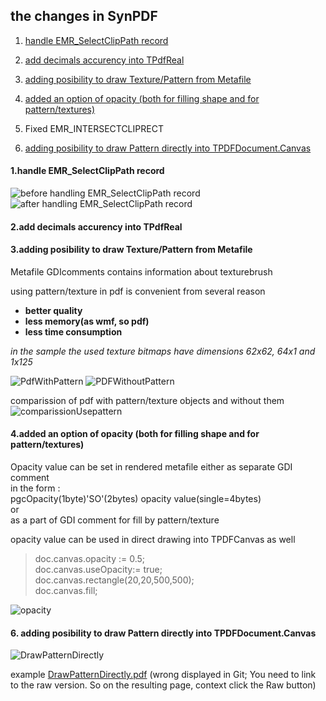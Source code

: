 ## the changes in SynPDF

1. [handle EMR_SelectClipPath record](#1handle-emr_selectclippath-record)

2. [add decimals accurency into TPdfReal](#2add-decimals-accurency-into-tpdfreal)

3. [adding posibility to draw Texture/Pattern from Metafile](#3adding-posibility-to-draw-texturepattern-from-metafile)

4. [added an option of opacity (both for filling shape and for pattern/textures)](#4added-an-option-of-opacity-both-for-filling-shape-and-for-patterntextures)

5. Fixed EMR_INTERSECTCLIPRECT

6. [adding posibility to draw Pattern directly into TPDFDocument.Canvas](#6-adding-posibility-to-draw-pattern-directly-into-tpdfdocumentcanvas)

#### 1.handle EMR_SelectClipPath record



![before handling EMR_SelectClipPath record](https://user-images.githubusercontent.com/3242659/54346352-30631b80-4645-11e9-9cec-d23592e7d01e.png)
![after handling EMR_SelectClipPath record](https://user-images.githubusercontent.com/3242659/54346967-47563d80-4646-11e9-94a4-370ecef90722.png)



#### 2.add decimals accurency into TPdfReal



#### 3.adding posibility to draw Texture/Pattern from Metafile 
Metafile GDIcomments contains information about texturebrush 

using pattern/texture in pdf is convenient from several reason
* **better quality**
* **less memory(as wmf, so pdf)**
* **less time consumption**

*in the sample the used texture bitmaps have dimensions 62x62, 64x1 and 1x125*


![PdfWithPattern](https://user-images.githubusercontent.com/3242659/54348957-87b7ba80-464a-11e9-84f3-fb704d651b10.png)
![PDFWithoutPattern](https://user-images.githubusercontent.com/3242659/54348959-87b7ba80-464a-11e9-9561-c7711b18a8a6.png)

comparission of pdf with pattern/texture objects and without them
![comparissionUsepattern](https://user-images.githubusercontent.com/3242659/54348958-87b7ba80-464a-11e9-93a0-7860e7f282ed.png)

#### 4.added an option of opacity (both for filling shape and for pattern/textures)
Opacity value can be set  in rendered metafile either as separate GDI comment   
in the form :  
  pgcOpacity(1byte)'SO'(2bytes) opacity value(single=4bytes)  
or   
  as a part of GDI comment for fill by pattern/texture  

opacity value can be used in direct drawing into TPDFCanvas as well  
>doc.canvas.opacity := 0.5;  
>doc.canvas.useOpacity:= true;  
>doc.canvas.rectangle(20,20,500,500);  
>doc.canvas.fill;  

![opacity](https://user-images.githubusercontent.com/3242659/56849597-d2d61600-68f6-11e9-8f11-152b8529aede.png)


#### 6. adding posibility to draw Pattern directly into TPDFDocument.Canvas
![DrawPatternDirectly](https://user-images.githubusercontent.com/3242659/57484818-4fc79f00-72aa-11e9-91e9-87e8d14491ac.png)

example [DrawPatternDirectly.pdf](https://github.com/Eva-F/SynPDF/blob/Eva-F-texture-pattern/documents/DrawPatternDirectly.pdf)
(wrong displayed in Git; You need to link to the raw version. So on the resulting page, context click the Raw button)
